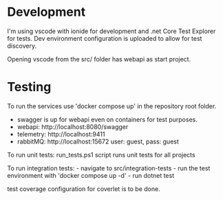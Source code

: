# Development

I'm using vscode with ionide for development and .net Core Test Explorer for tests.
Dev environment configuration is uploaded to allow for test discovery.

Opening vscode from the src/ folder has webapi as start project.

# Testing

To run the services use 'docker compose up' in the repository root folder.

   - swagger is up for webapi even on containers for test purposes.
   - webapi: http://localhost:8080/swagger
   - telemetry: http://localhost:9411
   - rabbitMQ: http://localhost:15672 user: guest, pass: guest

To run unit tests:
run_tests.ps1 script runs unit tests for all projects

To run integration tests:
    - navigate to src/integration-tests
    - run the test environment with 'docker compose up -d'
    - run dotnet test

test coverage configuration for coverlet is to be done.
